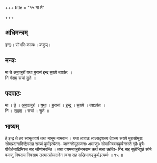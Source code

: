 +++
title = "१५ मा ते"

+++
## अधिमन्त्रम्
इन्द्रः। सोभरिः काण्वः। ककुप्।

## मन्त्रः
मा ते॑ अमा॒जुरो॑ यथा मू॒रास॑ इन्द्र स॒ख्ये त्वाव॑तः ।  
नि ष॑दाम॒ सचा॑ सु॒ते ॥

## पदपाठः
मा । ते॒ । अ॒मा॒ऽजुरः॑ । य॒था॒ । मू॒रासः॑ । इ॒न्द्र॒ । स॒ख्ये । त्वाऽव॑तः ।  
नि । स॒दा॒म॒ । सचा॑ । सु॒ते ॥

## भाष्यम्
हे इन्द्र ते तव स्वभूतावयं तथा माभूम माभवाम । यथा त्वावतः त्वत्सदृशस्य देवस्य सख्ये मूरासोमूराः सोमप्रदानादिन्द्रेणसह सख्यं कुर्मइत्येतद- जानन्तोमूढाजनाः अमाजुरः सोमाभिषवमकुर्वन्तस्ते गृहैः पुत्रैः पौत्रैर्धनादिभिश्च सह जीर्णाभवन्ति । तथा वयममाजुरोनभवाम कथं सचा ऋत्वि- ग्भिः सह सुतेभिषुते सोमे वयन्तु निषदाम निवसाम तस्मात्सोमदानेन त्वया सह सखिभावङ्कुर्मइत्यर्थः ॥ १५ ॥